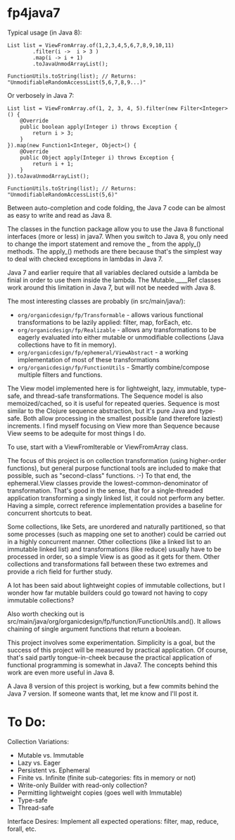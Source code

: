 fp4java7
========

Typical usage (in Java 8):

<pre><code>List<Integer> list = ViewFromArray.of(1,2,3,4,5,6,7,8,9,10,11)
        .filter(i -&gt;  i &gt; 3 )
        .map(i -&gt; i + 1)
        .toJavaUnmodArrayList();
        
FunctionUtils.toString(list); // Returns: "UnmodifiableRandomAccessList(5,6,7,8,9...)"</code></pre>

Or verbosely in Java 7:

<pre><code>List<Integer> list = ViewFromArray.of(1, 2, 3, 4, 5).filter(new Filter&lt;Integer&gt;() {
    @Override
    public boolean apply(Integer i) throws Exception {
        return i &gt; 3;
    }
}).map(new Function1&lt;Integer, Object&gt;() {
    @Override
    public Object apply(Integer i) throws Exception {
        return i + 1;
    }
}).toJavaUnmodArrayList();

FunctionUtils.toString(list); // Returns: "UnmodifiableRandomAccessList(5,6)"</code></pre>


Between auto-completion and code folding, the Java 7 code can be almost as easy to write and read as Java 8.

The classes in the function package allow you to use the Java 8 functional interfaces (more or less) in java7.
When you switch to Java 8, you only need to change the import statement and remove the _ from the apply_() methods.
The apply_() methods are there because that's the simplest way to deal with checked exceptions in lambdas in Java 7.

Java 7 and earlier require that all variables declared outside a lambda be finial in order to use them inside the lambda.
The Mutable.____Ref classes work around this limitation in Java 7, but will not be needed with Java 8.

The most interesting classes are probably (in src/main/java/):
<ul>
<li><code>org/organicdesign/fp/Transformable</code> - allows various functional transformations to be lazily applied: filter, map, forEach, etc.</li>
<li><code>org/organicdesign/fp/Realizable</code> - allows any transformations to be eagerly evaluated into either mutable or unmodifiable collections (Java collections have to fit in memory).</li>
<li><code>org/organicdesign/fp/ephemeral/ViewAbstract</code> - a working implementation of most of these transformations</li>
<li><code>org/organicdesign/fp/FunctionUtils</code> - Smartly combine/compose multiple filters and functions.</li>
</ul>

The View model implemented here is for lightweight, lazy, immutable, type-safe, and thread-safe transformations.
The Sequence model is also memoized/cached, so it is useful for repeated queries.
Sequence is most similar to the Clojure sequence abstraction, but it's pure Java and type-safe.
Both allow processing in the smallest possible (and therefore laziest) increments.
I find myself focusing on View more than Sequence because View seems to be adequite for most things I do.

To use, start with a ViewFromIterable or ViewFromArray class.

The focus of this project is on collection transformation (using higher-order functions), but general purpose functional tools are included to make that possible, such as "second-class" functions.  :-)
To that end, the ephemeral.View classes provide the lowest-common-denominator of transformation.
That's good in the sense, that for a single-threaded application transforming a singly linked list, it could not perform any better.
Having a simple, correct reference implementation provides a baseline for concurrent shortcuts to beat.

Some collections, like Sets, are unordered and naturally partitioned, so that some processes (such as mapping one set to another) could be carried out in a highly concurrent manner.
Other collections (like a linked list to an immutable linked list) and transformations (like reduce) usually have to be processed in order, so a simple View is as good as it gets for them.
Other collections and transformations fall between these two extremes and provide a rich field for further study.

A lot has been said about lightweight copies of immutable collections, but I wonder how far
mutable builders could go toward not having to copy immutable collections?

Also worth checking out is src/main/java/org/organicdesign/fp/function/FunctionUtils.and().
It allows chaining of single argument functions that return a boolean.

This project involves some experimentation.
Simplicity is a goal, but the success of this project will be measured by practical application.
Of course, that's said partly tongue-in-cheek because the practical application of functional programming is somewhat in Java7.
The concepts behind this work are even more useful in Java 8.

A Java 8 version of this project is working, but a few commits behind the Java 7 version.  If
someone wants that, let me know and I'll post it.

To Do:
======

Collection Variations:
 - Mutable vs. Immutable
 - Lazy vs. Eager
 - Persistent vs. Ephemeral
 - Finite vs. Infinite (finite sub-categories: fits in memory or not)
 - Write-only Builder with read-only collection?
 - Permitting lightweight copies (goes well with Immutable)
 - Type-safe
 - Thread-safe

Interface Desires:
Implement all expected operations: filter, map, reduce, forall, etc.
